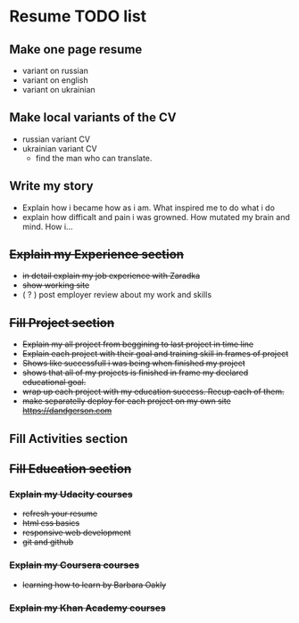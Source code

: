 # Resume TODO list

## Make one page resume 

- variant on russian
- variant on english
- variant on ukrainian

## Make local variants of the CV

- russian variant CV
- ukrainian variant CV
  - find the man who can translate.

## Write my story

- Explain how i became how as i am. What inspired me to do what i do
- explain how difficalt and pain i was growned. How mutated my brain and mind. How i...

## ~~Explain my Experience section~~

- ~~in detail explain my job experience with Zaradka~~
- ~~show working site~~
- ( ? ) post employer review about my work and skills

## ~~Fill Project section~~

- ~~Explain my all project from beggining to last project in time line~~
- ~~Explain each project with their goal and training skill in frames of project~~
- ~~Shows like successfull i was being when finished my project~~
- ~~shows that all of my projects is finished in frame my declared educational goal.~~
- ~~wrap up each project with my education success. Recup each of them.~~
- ~~make separatelly deploy for each project on my own site https://dandgerson.com~~

## Fill Activities section

## ~~Fill Education section~~

### ~~Explain my Udacity courses~~

- ~~refresh your resume~~
- ~~html css basics~~
- ~~responsive web development~~
- ~~git and github~~

### ~~Explain my Coursera courses~~

- ~~learning how to learn by Barbara Oakly~~

### ~~Explain my Khan Academy courses~~